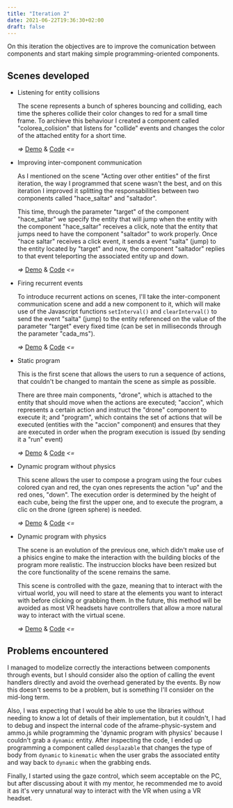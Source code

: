 ```yaml
---
title: "Iteration 2"
date: 2021-06-22T19:36:30+02:00
draft: false
---
```


On this iteration the objectives are to improve the comunication between components and start making simple programming-oriented components. 

## Scenes developed
- Listening for entity collisions
    
    The scene represents a bunch of spheres bouncing and colliding, each time the spheres collide their color changes to red for a small time frame. To archieve this behaviour I created a component called "colorea_colision" that listens for "collide" events and changes the color of the attached entity for a short time.
		
    *=>* [Demo](/vr-programming/demos/demo6) & [Code](https://github.com/jdjuli/aframe-vr-programming/blob/main/docs/demos/demo6/index.html) *<=*
		
- Improving inter-component communication
    
    As I mentioned on the scene "Acting over other entities" of the first iteration, the way I programmed that scene wasn't the best, and on this iteration I improved it splitting the responsabilities between two components called "hace_saltar" and "saltador".
		
    This time, through the parameter "target" of the component "hace_saltar" we specify the entity that will jump when the entity with the component "hace_saltar" receives a click, note that the entity that jumps need to have the component "saltador" to work properly. Once "hace saltar" receives a click event, it sends a event "salta" (jump) to the entity located by "target" and now, the component "saltador" replies to that event teleporting the associated entity up and down.
		
    *=>* [Demo](/vr-programming/demos/demo7) & [Code](https://github.com/jdjuli/aframe-vr-programming/blob/main/docs/demos/demo7/index.html) *<=*
		
- Firing recurrent events

    To introduce recurrent actions on scenes, I'll take the inter-component communication scene and add a new component to it, which will make use of the Javascript functions `setInterval()` and `clearInterval()` to send the event "salta" (jump) to the entity referenced on the value of the parameter "target" every fixed time (can be set in milliseconds through the parameter "cada_ms").
		
    *=>* [Demo](/vr-programming/demos/demo8) & [Code](https://github.com/jdjuli/aframe-vr-programming/blob/main/docs/demos/demo8/index.html) *<=*
		
- Static program

    This is the first scene that allows the users to run a sequence of actions, that couldn't be changed to mantain the scene as simple as possible.
		
    There are three main components, "drone", which is attached to the entity that should move when the actions are executed; "accion", which represents a certain action and instruct the "drone" component to execute it; and "program", which contains the set of actions that will be executed (entities with the "accion" component) and ensures that they are executed in order when the program execution is issued (by sending it a "run" event)
		
    *=>* [Demo](/vr-programming/demos/demo9) & [Code](https://github.com/jdjuli/aframe-vr-programming/blob/main/docs/demos/demo9/index.html) *<=*

- Dynamic program without physics

    This scene allows the user to compose a program using the four cubes colored cyan and red, the cyan ones represents the action "up" and the red ones, "down".
    The execution order is determined by the height of each cube, being the first the upper one, and to execute the program, a clic on the drone (green sphere) is needed.
		
    *=>* [Demo](/vr-programming/demos/demo10) & [Code](https://github.com/jdjuli/aframe-vr-programming/blob/main/docs/demos/demo10/index.html) *<=*

- Dynamic program with physics

    The scene is an evolution of the previous one, which didn't make use of a phisics engine to make the interaction with the building blocks of the program more realistic. The instruccion blocks have been resized but the core functionality of the scene remains the same.

    This scene is controlled with the gaze, meaning that to interact with the virtual world, you will need to stare at the elements you want to interact with before clicking or grabbing them. In the future, this method will be avoided as most VR headsets have controllers that allow a more natural way to interact with the virtual scene.
		
    *=>* [Demo](/vr-programming/demos/demo11) & [Code](https://github.com/jdjuli/aframe-vr-programming/blob/main/docs/demos/demo11/index.html) *<=*

## Problems encountered
I managed to modelize correctly the interactions between components through events, but I should consider also the option of calling the event handlers directly and avoid the overhead generated by the events. By now this doesn't seems to be a problem, but is something I'll consider on the mid-long term.

Also, I was expecting that I would be able to use the libraries without needing to know a lot of details of their implementation, but it couldn't, I had to debug and inspect the internal code of the aframe-physic-system and ammo.js while programming the 'dynamic program with physics' because I couldn't grab a `dynamic` entity. After inspecting the code, I ended up programming a component called `desplazable` that changes the type of body from `dynamic` to `kinematic` when the user grabs the associated entity and way back to `dynamic` when the grabbing ends.

Finally, I started using the gaze control, which seem acceptable on the PC, but after discussing about it with my mentor, he recommended me to avoid it as it's very unnatural way to interact with the VR when using a VR headset.